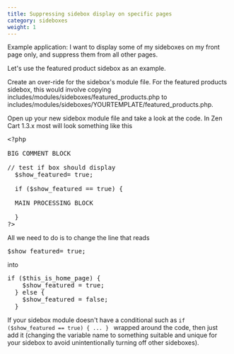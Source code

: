 ```yaml
---
title: Suppressing sidebox display on specific pages 
category: sideboxes
weight: 1
---
```


Example application: I want to display some of my sideboxes on my front page only, and suppress them from all other pages.

Let's use the featured product sidebox as an example.  

Create an over-ride for the sidebox's module file. For the featured products sidebox, this would involve copying includes/modules/sideboxes/featured_products.php to includes/modules/sideboxes/YOURTEMPLATE/featured_products.php.  

Open up your new sidebox module file and take a look at the code. In Zen Cart 1.3.x most will look something like this  

<pre>
&lt;?php  

BIG COMMENT BLOCK  

// test if box should display  
  $show_featured= true;  

  if ($show_featured == true) {  

  MAIN PROCESSING BLOCK  

  }  
?&gt; 
</pre>

All we need to do is to change the line that reads  
<pre>
$show_featured= true;
</pre>
into  
<pre>
if ($this_is_home_page) {  
    $show_featured = true;  
  } else {  
    $show_featured = false;  
  }
</pre>  

If your sidebox module doesn't have a conditional such as 
`if ($show_featured == true) { ... } ` wrapped around the code, then just add it (changing the variable name to something suitable and unique for your sidebox to avoid unintentionally turning off other sideboxes).


